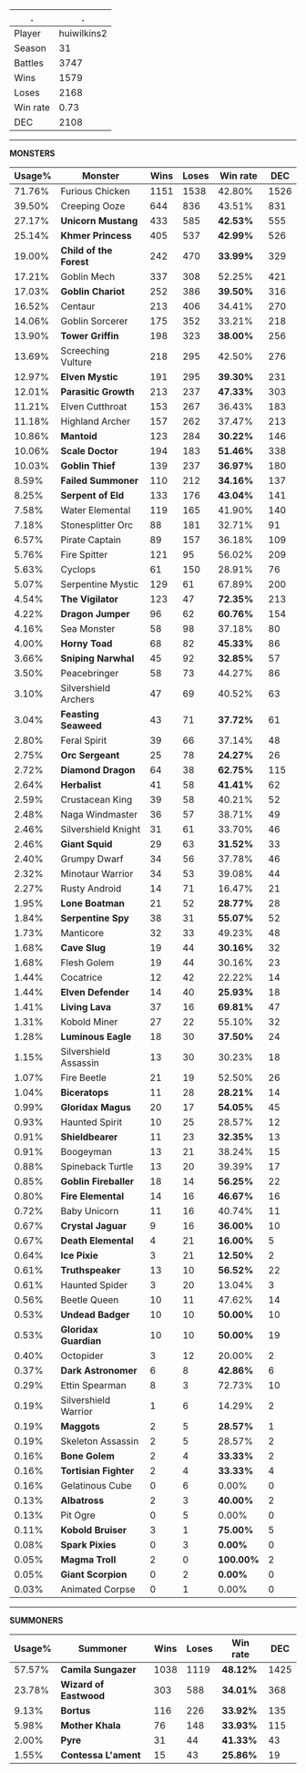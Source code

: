 .|.
|-|-
Player|huiwilkins2
Season|31
Battles|3747
Wins|1579
Loses|2168
Win rate|0.73
DEC|2108

---
**MONSTERS**

Usage%|Monster|Wins|Loses|Win rate|DEC|
-|-|-|-|-|-|
71.76%|Furious Chicken|1151|1538|42.80%|1526|
39.50%|Creeping Ooze|644|836|43.51%|831|
27.17%|**Unicorn Mustang**|433|585|**42.53%**|555|
25.14%|**Khmer Princess**|405|537|**42.99%**|526|
19.00%|**Child of the Forest**|242|470|**33.99%**|329|
17.21%|Goblin Mech|337|308|52.25%|421|
17.03%|**Goblin Chariot**|252|386|**39.50%**|316|
16.52%|Centaur|213|406|34.41%|270|
14.06%|Goblin Sorcerer|175|352|33.21%|218|
13.90%|**Tower Griffin**|198|323|**38.00%**|256|
13.69%|Screeching Vulture|218|295|42.50%|276|
12.97%|**Elven Mystic**|191|295|**39.30%**|231|
12.01%|**Parasitic Growth**|213|237|**47.33%**|303|
11.21%|Elven Cutthroat|153|267|36.43%|183|
11.18%|Highland Archer|157|262|37.47%|213|
10.86%|**Mantoid**|123|284|**30.22%**|146|
10.06%|**Scale Doctor**|194|183|**51.46%**|338|
10.03%|**Goblin Thief**|139|237|**36.97%**|180|
8.59%|**Failed Summoner**|110|212|**34.16%**|137|
8.25%|**Serpent of Eld**|133|176|**43.04%**|141|
7.58%|Water Elemental|119|165|41.90%|140|
7.18%|Stonesplitter Orc|88|181|32.71%|91|
6.57%|Pirate Captain|89|157|36.18%|109|
5.76%|Fire Spitter|121|95|56.02%|209|
5.63%|Cyclops|61|150|28.91%|76|
5.07%|Serpentine Mystic|129|61|67.89%|200|
4.54%|**The Vigilator**|123|47|**72.35%**|213|
4.22%|**Dragon Jumper**|96|62|**60.76%**|154|
4.16%|Sea Monster|58|98|37.18%|80|
4.00%|**Horny Toad**|68|82|**45.33%**|86|
3.66%|**Sniping Narwhal**|45|92|**32.85%**|57|
3.50%|Peacebringer|58|73|44.27%|86|
3.10%|Silvershield Archers|47|69|40.52%|63|
3.04%|**Feasting Seaweed**|43|71|**37.72%**|61|
2.80%|Feral Spirit|39|66|37.14%|48|
2.75%|**Orc Sergeant**|25|78|**24.27%**|26|
2.72%|**Diamond Dragon**|64|38|**62.75%**|115|
2.64%|**Herbalist**|41|58|**41.41%**|62|
2.59%|Crustacean King|39|58|40.21%|52|
2.48%|Naga Windmaster|36|57|38.71%|49|
2.46%|Silvershield Knight|31|61|33.70%|46|
2.46%|**Giant Squid**|29|63|**31.52%**|33|
2.40%|Grumpy Dwarf|34|56|37.78%|46|
2.32%|Minotaur Warrior|34|53|39.08%|44|
2.27%|Rusty Android|14|71|16.47%|21|
1.95%|**Lone Boatman**|21|52|**28.77%**|28|
1.84%|**Serpentine Spy**|38|31|**55.07%**|52|
1.73%|Manticore|32|33|49.23%|48|
1.68%|**Cave Slug**|19|44|**30.16%**|32|
1.68%|Flesh Golem|19|44|30.16%|23|
1.44%|Cocatrice|12|42|22.22%|14|
1.44%|**Elven Defender**|14|40|**25.93%**|18|
1.41%|**Living Lava**|37|16|**69.81%**|47|
1.31%|Kobold Miner|27|22|55.10%|32|
1.28%|**Luminous Eagle**|18|30|**37.50%**|24|
1.15%|Silvershield Assassin|13|30|30.23%|18|
1.07%|Fire Beetle|21|19|52.50%|26|
1.04%|**Biceratops**|11|28|**28.21%**|14|
0.99%|**Gloridax Magus**|20|17|**54.05%**|45|
0.93%|Haunted Spirit|10|25|28.57%|12|
0.91%|**Shieldbearer**|11|23|**32.35%**|13|
0.91%|Boogeyman|13|21|38.24%|15|
0.88%|Spineback Turtle|13|20|39.39%|17|
0.85%|**Goblin Fireballer**|18|14|**56.25%**|22|
0.80%|**Fire Elemental**|14|16|**46.67%**|16|
0.72%|Baby Unicorn|11|16|40.74%|11|
0.67%|**Crystal Jaguar**|9|16|**36.00%**|10|
0.67%|**Death Elemental**|4|21|**16.00%**|5|
0.64%|**Ice Pixie**|3|21|**12.50%**|2|
0.61%|**Truthspeaker**|13|10|**56.52%**|22|
0.61%|Haunted Spider|3|20|13.04%|3|
0.56%|Beetle Queen|10|11|47.62%|14|
0.53%|**Undead Badger**|10|10|**50.00%**|10|
0.53%|**Gloridax Guardian**|10|10|**50.00%**|19|
0.40%|Octopider|3|12|20.00%|2|
0.37%|**Dark Astronomer**|6|8|**42.86%**|6|
0.29%|Ettin Spearman|8|3|72.73%|10|
0.19%|Silvershield Warrior|1|6|14.29%|2|
0.19%|**Maggots**|2|5|**28.57%**|1|
0.19%|Skeleton Assassin|2|5|28.57%|2|
0.16%|**Bone Golem**|2|4|**33.33%**|2|
0.16%|**Tortisian Fighter**|2|4|**33.33%**|4|
0.16%|Gelatinous Cube|0|6|0.00%|0|
0.13%|**Albatross**|2|3|**40.00%**|2|
0.13%|Pit Ogre|0|5|0.00%|0|
0.11%|**Kobold Bruiser**|3|1|**75.00%**|5|
0.08%|**Spark Pixies**|0|3|**0.00%**|0|
0.05%|**Magma Troll**|2|0|**100.00%**|2|
0.05%|**Giant Scorpion**|0|2|**0.00%**|0|
0.03%|Animated Corpse|0|1|0.00%|0|

---
**SUMMONERS**

Usage%|Summoner|Wins|Loses|Win rate|DEC|
-|-|-|-|-|-|
57.57%|**Camila Sungazer**|1038|1119|**48.12%**|1425|
23.78%|**Wizard of Eastwood**|303|588|**34.01%**|368|
9.13%|**Bortus**|116|226|**33.92%**|135|
5.98%|**Mother Khala**|76|148|**33.93%**|115|
2.00%|**Pyre**|31|44|**41.33%**|43|
1.55%|**Contessa L'ament**|15|43|**25.86%**|19|
